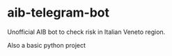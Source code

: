 # aib-telegram-bot

Unofficial AIB bot to check risk in Italian Veneto region.

Also a basic python project
